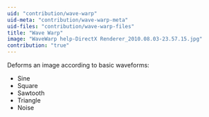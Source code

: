 ```yaml
---
uid: "contribution/wave-warp"
uid-meta: "contribution/wave-warp-meta"
uid-files: "contribution/wave-warp-files"
title: "Wave Warp"
image: "WaveWarp help-DirectX Renderer_2010.08.03-23.57.15.jpg"
contribution: "true"
---
```


Deforms an image according to basic waveforms: 
* Sine
* Square
* Sawtooth
* Triangle
* Noise